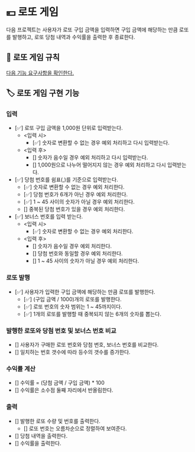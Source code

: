 # 💴 로또 게임
다음 프로젝트는 사용자가 로또 구입 금액을 입력하면 구입 금액에 해당하는 만큼 로또를 발행하고, 로또 당첨 내역과 수익률을 출력한 후 종료한다.

## 📜 로또 게임 규칙
[다음 기능 요구사항을 확인한다.](https://github.com/woowacourse-precourse/java-lotto-6/blob/main/README.md)

## 🏷️ 로또 게임 구현 기능

### 입력
- [✅] 로또 구입 금액을 1,000원 단위로 입력받는다.
  - <입력 시> 
    - [✅] 숫자로 변환할 수 없는 경우 예외 처리하고 다시 입력받는다.
  - <입력 후>
    - [] 숫자가 음수일 경우 예외 처리하고 다시 입력받는다. 
    - [] 1,000원으로 나누어 떨어지지 않는 경우 예외 처리하고 다시 입력받는다.
- [✅] 당첨 번호를 쉼표(,)를 기준으로 입력받는다.
    - [✅] 숫자로 변환할 수 없는 경우 예외 처리한다.
    - [✅] 당첨 번호가 6개가 아닌 경우 예외 처리한다.
    - [✅] 1 ~ 45 사이의 숫자가 아닐 경우 예외 처리한다.
    - [] 중복된 당첨 번호가 있을 경우 예외 처리한다.
- [✅] 보너스 번호를 입력 받는다.
  - <입력 시>
    - [✅] 숫자로 변환할 수 없는 경우 예외 처리한다.
  - <입력 후>
    - [] 숫자가 음수일 경우 예외 처리한다.
    - [] 당첨 번호와 동일할 경우 예외 처리한다.
    - [] 1 ~ 45 사이의 숫자가 아닐 경우 예외 처리한다.

### 로또 발행
- [✅] 사용자가 입력한 구입 금액에 해당하는 만큼 로또를 발행한다.
  - [✅] (구입 금액 / 1000)개의 로또를 발행한다.
  - [✅] 로또 번호의 숫자 범위는 1 ~ 45까지이다.
  - [✅] 1개의 로또를 발행할 때 중복되지 않는 6개의 숫자를 뽑는다.

### 발행한 로또와 당첨 번호 및 보너스 번호 비교
- [] 사용자가 구매한 로또 번호와 당첨 번호, 보너스 번호를 비교한다.
- [] 일치하는 번호 갯수에 따라 등수의 갯수를 증가한다.

### 수익률 계산
- [] 수익률 = (당첨 금액 / 구입 금액) * 100
- [] 수익률은 소수점 둘째 자리에서 반올림한다.

### 출력
- [] 발행한 로또 수량 및 번호를 출력한다.
  - [] 로또 번호는 오름차순으로 정렬하여 보여준다.
- [] 당첨 내역을 출력한다.
- [] 수익률을 출력한다.

  